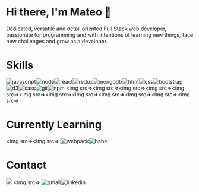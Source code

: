 # Hi there, I'm Mateo 👋

Dedicated, versatile and detail oriented Full Stack web developer, passionate for programming and with intentions of learning new things, face new challenges and grow as a developer.

# Skills
![javascript](https://user-images.githubusercontent.com/88741491/147713919-cfe4c96a-d017-4062-9c3c-45bdeff4b3c4.png)![node](https://user-images.githubusercontent.com/88741491/147713960-c79db15e-9833-4a73-be12-a9c2b4c6988e.png)![react](https://user-images.githubusercontent.com/88741491/147713971-1306ad46-c056-455b-bc75-82454833fd58.png)![redux](https://user-images.githubusercontent.com/88741491/147713977-4ad2d066-9efa-4d64-86ad-57c465f842df.png)![mongodb](https://user-images.githubusercontent.com/88741491/147713985-59869349-be47-4abd-9c07-12bc24e67127.png)![html](https://user-images.githubusercontent.com/88741491/147714132-44a9fa54-c86e-48ff-b022-801afe969e72.png)![css](https://user-images.githubusercontent.com/88741491/147714139-db9831b0-6664-4777-bb77-adceb50ee9e6.png)![bootstrap](https://user-images.githubusercontent.com/88741491/147714144-a8351ca7-974f-4870-9297-dd7ba91689c4.png)![d3](https://user-images.githubusercontent.com/88741491/147714149-049a991b-aef6-4049-b794-e5a8d957ed9e.png)![sass](https://user-images.githubusercontent.com/88741491/147714154-a654ff2f-dc0f-4843-8b49-8c96ed1057ee.png)![git](https://user-images.githubusercontent.com/88741491/147714177-8b840c86-dca3-4ce9-a86e-cc8c1764f701.png)![npm](https://user-images.githubusercontent.com/88741491/147714188-8c26cb92-8701-45fb-b02c-2ccb7f6fcb1b.png)
<a rel="" tab="_blank"><img src=></a><a rel="" tab="_blank"><img src=></a><a rel="" tab="_blank"><img src=></a><a rel="" tab="_blank"><img src=></a><a rel="" tab="_blank"><img src=></a><a rel="" tab="_blank"><img src=></a><a rel="" tab="_blank"><img src=></a><a rel="" tab="_blank"><img src=></a><a rel="" tab="_blank"><img src=></a><a rel="" tab="_blank"><img src=></a><a rel="" tab="_blank"><img src=></a><a rel="" tab="_blank"><img src=></a>

# Currently Learning
<a rel="" tab="_blank"><img src=></a><a rel="" tab="_blank"><img src=></a>
![webpack](https://user-images.githubusercontent.com/88741491/147714481-3acf201e-af5b-4cf3-aa99-2dd6c23bae6f.png)![babel](https://user-images.githubusercontent.com/88741491/147714484-9cac2680-5c9b-4a6e-bc32-92be8c7d1a70.png)

# Contact
<a rel="aguilarmateo.1604@gmail.com"><img src="https://user-images.githubusercontent.com/88741491/147714574-e0d32906-2de1-42e9-9c31-50054ee4106c.png"/></a>
<a rel="" tab="_blank"><img src=></a>
![gmail]()![linkedin](https://user-images.githubusercontent.com/88741491/147714579-cb20d400-ddb6-4ef9-bc96-4cb8bf5ecb21.png)
